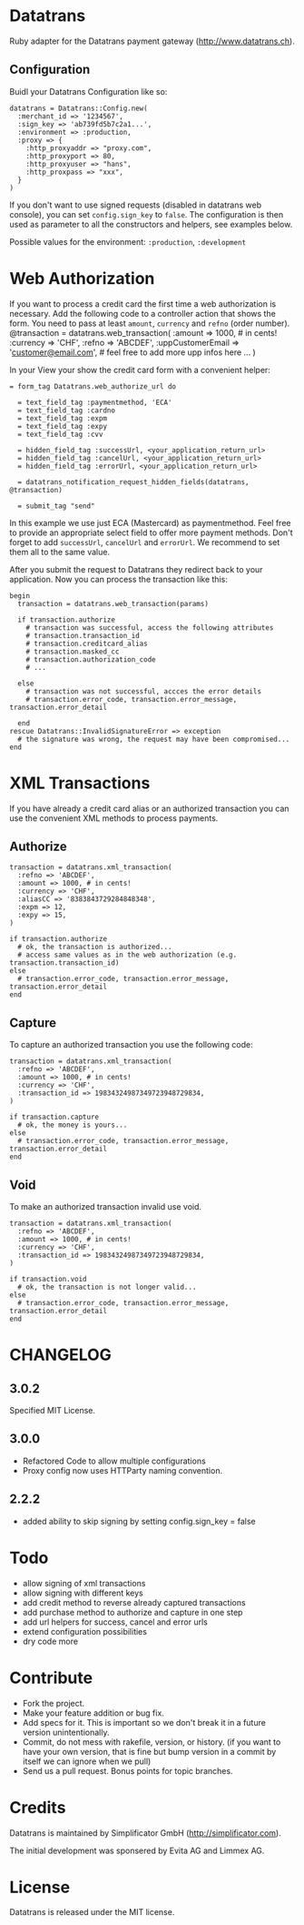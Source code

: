 Datatrans
=========

Ruby adapter for the Datatrans payment gateway (http://www.datatrans.ch).

Configuration
-------------

Buidl your Datatrans Configuration like so:

    datatrans = Datatrans::Config.new(
      :merchant_id => '1234567',
      :sign_key => 'ab739fd5b7c2a1...',
      :environment => :production,
      :proxy => {
        :http_proxyaddr => "proxy.com",
        :http_proxyport => 80,
        :http_proxyuser => "hans",
        :http_proxpass => "xxx",
      }
    )


If you don't want to use signed requests (disabled in datatrans web console), you can set `config.sign_key` to `false`.
The configuration is then used as parameter to all the constructors and helpers, see examples below.

Possible values for the environment: `:production`, `:development`

Web Authorization
=================

If you want to process a credit card the first time a web authorization is
necessary. Add the following code to a controller action that shows the form.
You need to pass at least `amount`, `currency` and `refno` (order number).
    @transaction = datatrans.web_transaction(
      :amount => 1000, # in cents!
      :currency => 'CHF',
      :refno => 'ABCDEF',
      :uppCustomerEmail => 'customer@email.com',
      # feel free to add more upp infos here ...
    )

In your View your show the credit card form with a convenient helper:

    = form_tag Datatrans.web_authorize_url do

      = text_field_tag :paymentmethod, 'ECA'
      = text_field_tag :cardno
      = text_field_tag :expm
      = text_field_tag :expy
      = text_field_tag :cvv

      = hidden_field_tag :successUrl, <your_application_return_url>
      = hidden_field_tag :cancelUrl, <your_application_return_url>
      = hidden_field_tag :errorUrl, <your_application_return_url>

      = datatrans_notification_request_hidden_fields(datatrans, @transaction)

      = submit_tag "send"

In this example we use just ECA (Mastercard) as paymentmethod. Feel free to
provide an appropriate select field to offer more payment methods. Don't forget
to add `successUrl`, `cancelUrl` and `errorUrl`. We recommend to set them all
to the same value.

After you submit the request to Datatrans they redirect back to your application.
Now you can process the transaction like this:

    begin
      transaction = datatrans.web_transaction(params)

      if transaction.authorize
        # transaction was successful, access the following attributes
        # transaction.transaction_id
        # transaction.creditcard_alias
        # transaction.masked_cc
        # transaction.authorization_code
        # ...

      else
        # transaction was not successful, accces the error details
        # transaction.error_code, transaction.error_message, transaction.error_detail

      end
    rescue Datatrans::InvalidSignatureError => exception
      # the signature was wrong, the request may have been compromised...
    end

XML Transactions
================

If you have already a credit card alias or an authorized transaction you can
use the convenient XML methods to process payments.

Authorize
---------

    transaction = datatrans.xml_transaction(
      :refno => 'ABCDEF',
      :amount => 1000, # in cents!
      :currency => 'CHF',
      :aliasCC => '8383843729284848348',
      :expm => 12,
      :expy => 15,
    )

    if transaction.authorize
      # ok, the transaction is authorized...
      # access same values as in the web authorization (e.g. transaction.transaction_id)
    else
      # transaction.error_code, transaction.error_message, transaction.error_detail
    end


Capture
-------

To capture an authorized transaction you use the following code:

    transaction = datatrans.xml_transaction(
      :refno => 'ABCDEF',
      :amount => 1000, # in cents!
      :currency => 'CHF',
      :transaction_id => 19834324987349723948729834,
    )

    if transaction.capture
      # ok, the money is yours...
    else
      # transaction.error_code, transaction.error_message, transaction.error_detail
    end


Void
----

To make an authorized transaction invalid use void.

    transaction = datatrans.xml_transaction(
      :refno => 'ABCDEF',
      :amount => 1000, # in cents!
      :currency => 'CHF',
      :transaction_id => 19834324987349723948729834,
    )

    if transaction.void
      # ok, the transaction is not longer valid...
    else
      # transaction.error_code, transaction.error_message, transaction.error_detail
    end


CHANGELOG
=========

3.0.2
-------
Specified MIT License.

3.0.0
-------
* Refactored Code to allow multiple configurations
* Proxy config now uses HTTParty naming convention.

2.2.2
-------
* added ability to skip signing by setting config.sign_key = false


Todo
====

* allow signing of xml transactions
* allow signing with different keys
* add credit method to reverse already captured transactions
* add purchase method to authorize and capture in one step
* add url helpers for success, cancel and error urls
* extend configuration possibilities
* dry code more


Contribute
==========

* Fork the project.
* Make your feature addition or bug fix.
* Add specs for it. This is important so we don't break it in a
  future version unintentionally.
* Commit, do not mess with rakefile, version, or history.
  (if you want to have your own version, that is fine but bump version in a commit by itself we can ignore when we pull)
* Send us a pull request. Bonus points for topic branches.


Credits
=======

Datatrans is maintained by Simplificator GmbH (http://simplificator.com).

The initial development was sponsered by Evita AG and Limmex AG.

License
=======

Datatrans is released under the MIT license.
